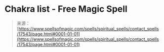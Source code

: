 <!--yml

category: 未分类

date: 2024-06-12 18:58:43

-->

# Chakra list - Free Magic Spell

> 来源：[https://www.spellsofmagic.com/spells/spiritual_spells/contact_spells/17543/page.html#0001-01-01](https://www.spellsofmagic.com/spells/spiritual_spells/contact_spells/17543/page.html#0001-01-01)
